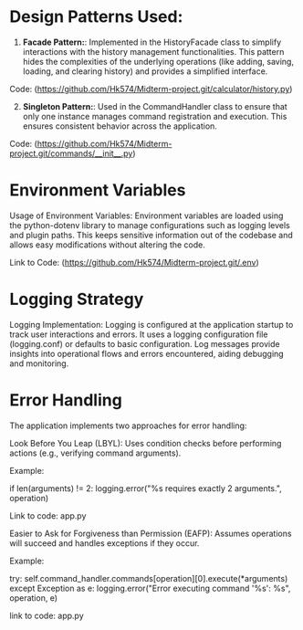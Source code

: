 # Design Patterns Used:


1. **Facade Pattern:**: Implemented in the HistoryFacade class to simplify interactions with the history management functionalities. This pattern hides the complexities of the underlying operations (like adding, saving, loading, and clearing history) and provides a simplified interface.

Code: (https://github.com/Hk574/Midterm-project.git/calculator/history.py)

2. **Singleton Pattern:**: Used in the CommandHandler class to ensure that only one instance manages command registration and execution. This ensures consistent behavior across the application.

Code: (https://github.com/Hk574/Midterm-project.git/commands/__init__.py)

# Environment Variables

Usage of Environment Variables: Environment variables are loaded using the python-dotenv library to manage configurations such as logging levels and plugin paths. This keeps sensitive information out of the codebase and allows easy modifications without altering the code.

Link to Code: (https://github.com/Hk574/Midterm-project.git/.env)

# Logging Strategy
Logging Implementation: Logging is configured at the application startup to track user interactions and errors. It uses a logging configuration file (logging.conf) or defaults to basic configuration. Log messages provide insights into operational flows and errors encountered, aiding debugging and monitoring.

# Error Handling
The application implements two approaches for error handling:

Look Before You Leap (LBYL): Uses condition checks before performing actions (e.g., verifying command arguments).

Example:

if len(arguments) != 2:
    logging.error("%s requires exactly 2 arguments.", operation)

Link to code: app.py

Easier to Ask for Forgiveness than Permission (EAFP): Assumes operations will succeed and handles exceptions if they occur.

Example:

try:
    self.command_handler.commands[operation][0].execute(*arguments)
except Exception as e:
    logging.error("Error executing command '%s': %s", operation, e)

link to code: app.py